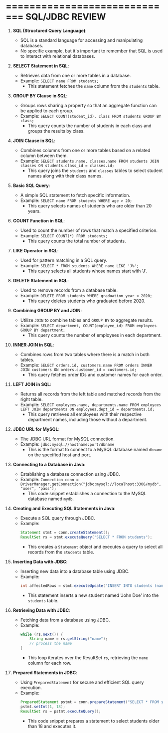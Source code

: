 =============================
**SQL/JDBC REVIEW**
=============================

1. **SQL (Structured Query Language)**:

   - SQL is a standard language for accessing and manipulating databases.
   - No specific example, but it's important to remember that SQL is used to interact with relational databases.

2. **SELECT Statement in SQL**:

   - Retrieves data from one or more tables in a database.
   - Example: `SELECT name FROM students;`
     - This statement fetches the `name` column from the `students` table.

3. **GROUP BY Clause in SQL**:

   - Groups rows sharing a property so that an aggregate function can be applied to each group.
   - Example: `SELECT COUNT(student_id), class FROM students GROUP BY class;`
     - This query counts the number of students in each class and groups the results by class.

4. **JOIN Clause in SQL**:

   - Combines columns from one or more tables based on a related column between them.
   - Example: `SELECT students.name, classes.name FROM students JOIN classes ON students.class_id = classes.id;`
     - This query joins the `students` and `classes` tables to select student names along with their class names.

5. **Basic SQL Query**:

   - A simple SQL statement to fetch specific information.
   - Example: `SELECT name FROM students WHERE age > 20;`
     - This query selects names of students who are older than 20 years.

6. **COUNT Function in SQL**:

   - Used to count the number of rows that match a specified criterion.
   - Example: `SELECT COUNT(*) FROM students;`
     - This query counts the total number of students.

7. **LIKE Operator in SQL**:

   - Used for pattern matching in a SQL query.
   - Example: `SELECT * FROM students WHERE name LIKE 'J%';`
     - This query selects all students whose names start with 'J'.

8. **DELETE Statement in SQL**:

   - Used to remove records from a database table.
   - Example: `DELETE FROM students WHERE graduation_year < 2020;`
     - This query deletes students who graduated before 2020.

9. **Combining GROUP BY and JOIN**:

   - Utilize `JOIN` to combine tables and `GROUP BY` to aggregate results.
   - Example: `SELECT department, COUNT(employee_id) FROM employees GROUP BY department;`
     - This query counts the number of employees in each department.

10. **INNER JOIN in SQL**:

    - Combines rows from two tables where there is a match in both tables.
    - Example: `SELECT orders.id, customers.name FROM orders INNER JOIN customers ON orders.customer_id = customers.id;`
      - This query fetches order IDs and customer names for each order.

11. **LEFT JOIN in SQL**:

    - Returns all records from the left table and matched records from the right table.
    - Example: `SELECT employees.name, departments.name FROM employees LEFT JOIN departments ON employees.dept_id = departments.id;`
      - This query retrieves all employees with their respective department names, including those without a department.

12. **JDBC URL for MySQL**:

    - The JDBC URL format for MySQL connection.
    - Example: `jdbc:mysql://hostname:port/dbname`
      - This is the format to connect to a MySQL database named `dbname` on the specified host and port.

13. **Connecting to a Database in Java**:

    - Establishing a database connection using JDBC.
    - Example: `Connection conn = DriverManager.getConnection("jdbc:mysql://localhost:3306/mydb", "user", "pass");`
      - This code snippet establishes a connection to the MySQL database named `mydb`.

14. **Creating and Executing SQL Statements in Java**:

    - Execute a SQL query through JDBC.
    - Example:
      ```java
      Statement stmt = conn.createStatement();
      ResultSet rs = stmt.executeQuery("SELECT * FROM students");
      ```
      - This creates a `Statement` object and executes a query to select all records from the `students` table.

15. **Inserting Data with JDBC**:

    - Inserting new data into a database table using JDBC.
    - Example:
      ```java
      int affectedRows = stmt.executeUpdate("INSERT INTO students (name) VALUES ('John Doe')");
      ```
      - This statement inserts a new student named 'John Doe' into the `students` table.

16. **Retrieving Data with JDBC**:

    - Fetching data from a database using JDBC.
    - Example:
      ```java
      while (rs.next()) {
          String name = rs.getString("name");
          // process the name
      }
      ```
      - This loop iterates over the ResultSet `rs`, retrieving the `name` column for each row.

17. **Prepared Statements in JDBC**:
    - Using `PreparedStatement` for secure and efficient SQL query execution.
    - Example:
      ```java
      PreparedStatement pstmt = conn.prepareStatement("SELECT * FROM students WHERE age > ?");
      pstmt.setInt(1, 18);
      ResultSet rs = pstmt.executeQuery();
      ```
      - This code snippet prepares a statement to select students older than 18 and executes it.
